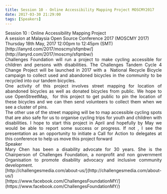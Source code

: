 ```yaml
---
title: Session 10 - Online Accessibility Mapping Project MOSCMY2017
date: 2017-03-30 21:29:00
tags: [Speakers]
---
```


<div style="text-align: justify;">Session 10 : Online Accessibility Mapping Project</div>

<div style="text-align: justify;">A session at Malaysia Open Source Conference 2017 (MOSCMY 2017)</div>

<div style="text-align: justify;">

<div>Thursday 18th May, 2017 12:00pm to 12:45pm (SMT)</div>

</div>

<div style="text-align: justify;">[http://lanyrd.com/2017/moscmy/sfqmbw/](http://lanyrd.com/2017/moscmy/sfqmbw/)</div>

<div style="text-align: justify;">Challenges Foundation will run a project to make cycling accessible for children and persons with disabilities. The Challenges Tandem Cycle 4 Change Project will be launched in 2017 with a  National Recycle Bicycle campaign to collect used and abandoned bicycles in the community to be recycled into our tandem bicycles.</div>

<div style="text-align: justify;">One activity of this project involves street mapping for location of abandoned bicycles as well as donated bicycles from public. We hope to use OpenStreetMap,  for this project to get public to pin the location of these bicycles and we can then send volunteers to collect them when we see a cluster of pins.</div>

<div style="text-align: justify;">The other use of the street mapping will be to map accessible cycling spots that are also safe for us to organise cycling trips for youth and children with disabilities. I hope to start this project in April and hopefully by May we would be able to report some success or progress. If not , I see the presentation as an opportunity to initiate a Call for Action to delegates at this conference to help us move this project forward</div>

<div style="text-align: justify;">Speaker</div>

<div style="text-align: justify;">Mary Chen has been a disability advocate for 30 years. She is the Chairperson of Challenges Foundation, a nonprofit and non government Organisation to promote disability advocacy and inclusive community development.</div>

<div style="text-align: justify;">[http://challengesmedia.com/about-us/](http://challengesmedia.com/about-us/)</div>

<div style="text-align: justify;">[https://www.facebook.com/ChallengesFoundationMY/](https://www.facebook.com/ChallengesFoundationMY/)</div>